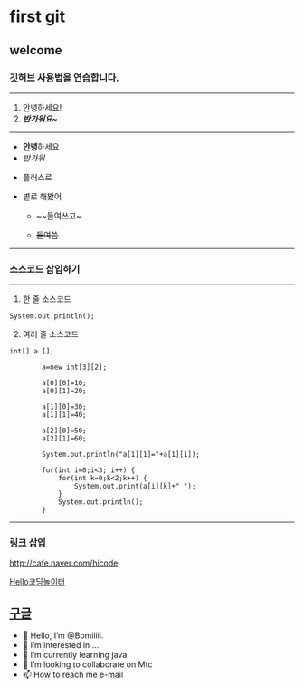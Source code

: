 # first git
## welcome
### 깃허브 사용법을 연습합니다.

---
1. 안녕하세요!
2. ___반가워요~___
***
- **안녕**하세요
- *반가워*
+ 플러스로
* 별로 해봤어
    - ~~들여쓰고~
    
    - ~~들여씀~~

---
### 소스코드 삽입하기
---
1. 한 줄 소스코드

`System.out.println();`


2. 여러 줄 소스코드
```
int[] a []; 

		a=new int[3][2];

		a[0][0]=10;
		a[0][1]=20;
		
		a[1][0]=30;
		a[1][1]=40;
		
		a[2][0]=50;
		a[2][1]=60;
		
		System.out.println("a[1][1]="+a[1][1]);
		
		for(int i=0;i<3; i++) {
			for(int k=0;k<2;k++) {
				System.out.print(a[i][k]+" ");
			}
			System.out.println();
		}
```
---
### 링크 삽입
<http://cafe.naver.com/hicode>

[Hello코딩놀이터](http://cafe.naver.com/hicode)

[구글](http://google.com, "검색 사이트")
---
- 👋 Hello, I’m @Bomiiiii.
- 👀 I’m interested in ...
- 🌱 I’m currently learning java.
- 💞️ I’m looking to collaborate on Mtc
- 📫 How to reach me e-mail

<!---
Bomiiiii/Bomiiiii is a ✨ special ✨ repository because its `README.md` (this file) appears on your GitHub profile.
You can click the Preview link to take a look at your changes.
--->

